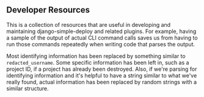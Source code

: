Developer Resources
---

This is a collection of resources that are useful in developing and maintaining django-simple-deploy and related plugins. For example, having a sample of the output of actual CLI command calls saves us from having to run those commands repeatedly when writing code that parses the output.

Most identifying information has been replaced by something similar to `redacted_username`. Some specific information has been left in, such as a project ID, if a project has already been destroyed. Also, if we're parsing for identifying information and it's helpful to have a string similar to what we've really found, actual information has been replaced by random strings with a similar structure.